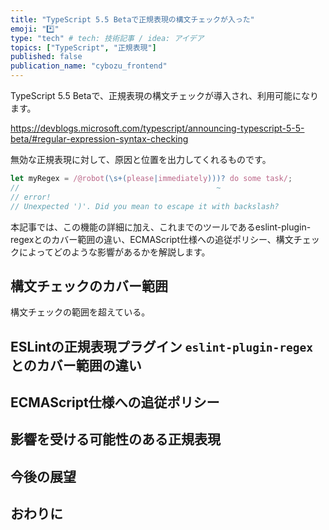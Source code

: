 ```yaml
---
title: "TypeScript 5.5 Betaで正規表現の構文チェックが入った"
emoji: "*️⃣"
type: "tech" # tech: 技術記事 / idea: アイデア
topics: ["TypeScript", "正規表現"]
published: false
publication_name: "cybozu_frontend"
---
```


TypeScript 5.5 Betaで、正規表現の構文チェックが導入され、利用可能になります。

https://devblogs.microsoft.com/typescript/announcing-typescript-5-5-beta/#regular-expression-syntax-checking

無効な正規表現に対して、原因と位置を出力してくれるものです。

```ts
let myRegex = /@robot(\s+(please|immediately)))? do some task/;
//                                            ~
// error!
// Unexpected ')'. Did you mean to escape it with backslash?
```

本記事では、この機能の詳細に加え、これまでのツールであるeslint-plugin-regexとのカバー範囲の違い、ECMAScript仕様への追従ポリシー、構文チェックによってどのような影響があるかを解説します。

## 構文チェックのカバー範囲

構文チェックの範囲を超えている。

## ESLintの正規表現プラグイン `eslint-plugin-regex`とのカバー範囲の違い

## ECMAScript仕様への追従ポリシー

## 影響を受ける可能性のある正規表現

## 今後の展望

## おわりに
